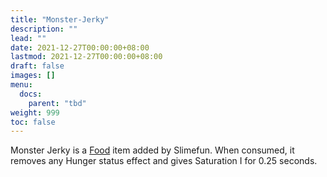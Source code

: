 ```yaml
---
title: "Monster-Jerky"
description: ""
lead: ""
date: 2021-12-27T00:00:00+08:00
lastmod: 2021-12-27T00:00:00+08:00
draft: false
images: []
menu: 
  docs:
    parent: "tbd"
weight: 999
toc: false
---
```


Monster Jerky is a [Food](/docs/slimefun/food) item added by Slimefun. When consumed, it removes any Hunger status effect and gives Saturation I for 0.25 seconds.
